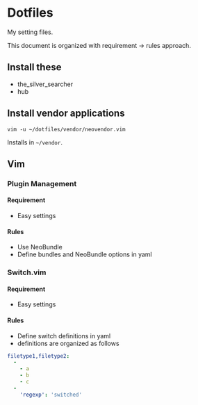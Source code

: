 # Dotfiles

My setting files.

This document is organized with requirement -> rules approach.

## Install these
* the_silver_searcher
* hub

## Install vendor applications

```
vim -u ~/dotfiles/vendor/neovendor.vim
```

Installs in `~/vendor`.

## Vim

### Plugin Management

#### Requirement

* Easy settings

#### Rules

* Use NeoBundle
* Define bundles and NeoBundle options in yaml

### Switch.vim

#### Requirement

* Easy settings

#### Rules

* Define switch definitions in yaml
* definitions are organized as follows

```yaml
filetype1,filetype2:
  -
    - a
    - b
    - c
  -
    'regexp': 'switched'
```
